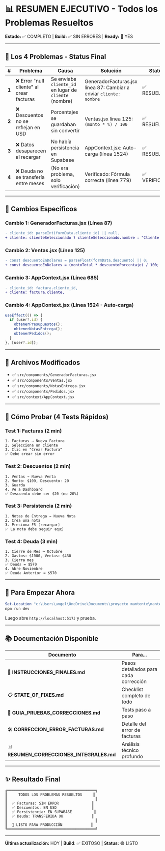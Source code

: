 # 📊 RESUMEN EJECUTIVO - Todos los Problemas Resueltos

**Estado:** ✅ COMPLETO | **Build:** ✅ SIN ERRORES | **Ready:** 🚀 YES

---

## 🎯 Los 4 Problemas - Status Final

| # | Problema | Causa | Solución | Status |
|---|----------|-------|----------|--------|
| **1** | ❌ Error "null cliente" al crear facturas | Se enviaba `cliente_id` en lugar de `cliente` (nombre) | GeneradorFacturas.jsx línea 87: Cambiar a enviar `cliente: nombre` | ✅ RESUELTO |
| **2** | ❌ Descuentos no se reflejan en USD | Porcentajes se guardaban sin convertir | Ventas.jsx línea 125: `(monto * %) / 100` | ✅ RESUELTO |
| **3** | ❌ Datos desaparecen al recargar | No había persistencia en Supabase | AppContext.jsx: Auto-carga (línea 1524) | ✅ RESUELTO |
| **4** | ❌ Deuda no se transfería entre meses | (No era problema, solo verificación) | Verificado: Fórmula correcta (línea 779) | ✅ VERIFICADO |

---

## 🔧 Cambios Específicos

### Cambio 1: GeneradorFacturas.jsx (Línea 87)
```diff
- cliente_id: parseInt(formData.cliente_id) || null,
+ cliente: clienteSeleccionado ? clienteSeleccionado.nombre : "Cliente Anónimo",
```

### Cambio 2: Ventas.jsx (Línea 125)
```diff
- const descuentoEnDolares = parseFloat(formData.descuento) || 0;
+ const descuentoEnDolares = (montoTotal * descuentoPorcentaje) / 100;
```

### Cambio 3: AppContext.jsx (Línea 685)
```diff
- cliente_id: factura.cliente_id,
+ cliente: factura.cliente,
```

### Cambio 4: AppContext.jsx (Línea 1524 - Auto-carga)
```javascript
useEffect(() => {
  if (user?.id) {
    obtenerPresupuestos();
    obtenerNotasEntrega();
    obtenerPedidos();
  }
}, [user?.id]);
```

---

## 📝 Archivos Modificados

- ✅ `src/components/GeneradorFacturas.jsx`
- ✅ `src/components/Ventas.jsx`
- ✅ `src/components/NotasEntrega.jsx`
- ✅ `src/components/Pedidos.jsx`
- ✅ `src/context/AppContext.jsx`

---

## 🧪 Cómo Probar (4 Tests Rápidos)

### Test 1: Facturas (2 min)
```
1. Facturas → Nueva Factura
2. Selecciona un cliente
3. Clic en "Crear Factura"
✅ Debe crear sin error
```

### Test 2: Descuentos (2 min)
```
1. Ventas → Nueva Venta
2. Monto: $100, Descuento: 20
3. Guarda
4. Ve a Dashboard
✅ Descuento debe ser $20 (no 20%)
```

### Test 3: Persistencia (2 min)
```
1. Notas de Entrega → Nueva Nota
2. Crea una nota
3. Presiona F5 (recargar)
✅ La nota debe seguir aquí
```

### Test 4: Deuda (3 min)
```
1. Cierre de Mes → Octubre
2. Gastos: $1000, Ventas: $430
3. Cierra mes
✅ Deuda = $570
4. Abre Noviembre
✅ Deuda Anterior = $570
```

---

## 🚀 Para Empezar Ahora

```powershell
Set-Location "c:\Users\angel\OneDrive\Documents\proyecto mantente\mantente-app"
npm run dev
```

Luego abre `http://localhost:5173` y prueba.

---

## 📚 Documentación Disponible

| Documento | Para... |
|-----------|---------|
| 🔧 **INSTRUCCIONES_FINALES.md** | Pasos detallados para cada corrección |
| 📋 **STATE_OF_FIXES.md** | Checklist completo de todo |
| 🧪 **GUIA_PRUEBAS_CORRECCIONES.md** | Tests paso a paso |
| 🛠️ **CORRECCION_ERROR_FACTURAS.md** | Detalle del error de facturas |
| 📊 **RESUMEN_CORRECCIONES_INTEGRALES.md** | Análisis técnico profundo |

---

## ✨ Resultado Final

```
╔════════════════════════════════════════╗
║     TODOS LOS PROBLEMAS RESUELTOS     ║
║                                        ║
║  ✅ Facturas: SIN ERROR               ║
║  ✅ Descuentos: EN USD                ║
║  ✅ Persistencia: EN SUPABASE          ║
║  ✅ Deuda: TRANSFERIDA OK             ║
║                                        ║
║  🚀 LISTO PARA PRODUCCIÓN             ║
╚════════════════════════════════════════╝
```

---

**Última actualización:** HOY | **Build:** ✅ EXITOSO | **Status:** 🟢 LISTO